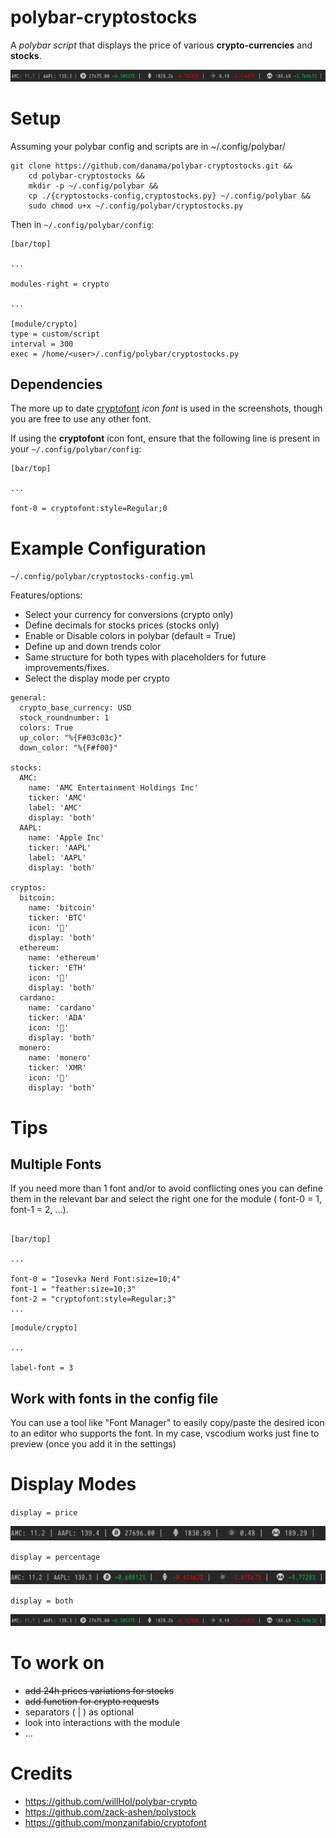 # polybar-cryptostocks
A *polybar script* that displays the price of various **crypto-currencies** and **stocks**.

![screen](./sample-both.png)


# Setup

Assuming your polybar config and scripts are in ~/.config/polybar/

```
git clone https://github.com/danama/polybar-cryptostocks.git &&
    cd polybar-cryptostocks &&
    mkdir -p ~/.config/polybar &&
    cp ./{cryptostocks-config,cryptostocks.py} ~/.config/polybar &&
    sudo chmod u+x ~/.config/polybar/cryptostocks.py
```

Then in `~/.config/polybar/config`:

```
[bar/top]

...

modules-right = crypto

...

[module/crypto]
type = custom/script
interval = 300
exec = /home/<user>/.config/polybar/cryptostocks.py

```

## Dependencies
The more up to date [cryptofont](https://github.com/monzanifabio/cryptofont) *icon font* is used in the screenshots, though you are free to use any other font.

If using the **cryptofont** icon font, ensure that the following line is present in your `~/.config/polybar/config`:

```
[bar/top]

...

font-0 = cryptofont:style=Regular;0
```

# Example Configuration

`~/.config/polybar/cryptostocks-config.yml`

Features/options:
- Select your currency for conversions (crypto only)
- Define decimals for stocks prices (stocks only)
- Enable or Disable colors in polybar (default = True)
- Define up and down trends color
- Same structure for both types with placeholders for future improvements/fixes.
- Select the display mode per crypto

```
general:
  crypto_base_currency: USD
  stock_roundnumber: 1
  colors: True
  up_color: "%{F#03c03c}"
  down_color: "%{F#f00}"

stocks:
  AMC:
    name: 'AMC Entertainment Holdings Inc'
    ticker: 'AMC'
    label: 'AMC'
    display: 'both'
  AAPL:
    name: 'Apple Inc'
    ticker: 'AAPL'
    label: 'AAPL'
    display: 'both'

cryptos:
  bitcoin:
    name: 'bitcoin'
    ticker: 'BTC'
    icon: ''
    display: 'both'
  ethereum:
    name: 'ethereum'
    ticker: 'ETH'
    icon: ''
    display: 'both'
  cardano:
    name: 'cardano'
    ticker: 'ADA'
    icon: ''
    display: 'both'
  monero:
    name: 'monero'
    ticker: 'XMR'
    icon: ''
    display: 'both'
```

# Tips

## Multiple Fonts
If you need more than 1 font and/or to avoid conflicting ones you can define them in the relevant bar and select the right one for the module ( font-0 = 1, font-1 = 2, ...).

```

[bar/top]

...

font-0 = "Iosevka Nerd Font:size=10;4"
font-1 = "feather:size=10;3"
font-2 = "cryptofont:style=Regular;3"
...

```

```
[module/crypto]

...

label-font = 3
```

## Work with fonts in the config file
You can use a tool like "Font Manager" to easily copy/paste the desired icon to an editor who supports the font. In my case, vscodium works just fine to preview (once you add it in the settings) 


# Display Modes

`display = price`

![screen](./sample-price.png)

`display = percentage`

![screen](./sample-percentage.png)

`display = both`

![screen](./sample-both.png)


# To work on

- ~~add 24h prices variations for stocks~~
- ~~add function for crypto requests~~
- separators ( | ) as optional
- look into interactions with the module
- ...


# Credits 

- https://github.com/willHol/polybar-crypto
- https://github.com/zack-ashen/polystock
- https://github.com/monzanifabio/cryptofont